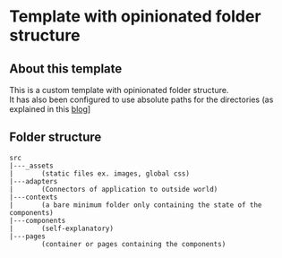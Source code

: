 # Template with opinionated folder structure

## About this template
This is a custom template with opinionated folder structure.\
It has also been configured to use absolute paths for the directories
(as explained in this [blog](https://dev.to/mr_frontend/absolute-imports-in-create-react-app-3ge8)]

## Folder structure
```
src
|---_assets
|       (static files ex. images, global css)
|---adapters
|       (Connectors of application to outside world)
|---contexts
|       (a bare minimum folder only containing the state of the components)
|---components
|       (self-explanatory)
|---pages
        (container or pages containing the components)
```
